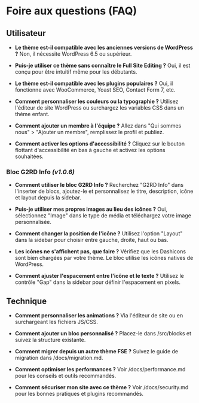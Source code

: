 # Foire aux questions (FAQ)

## Utilisateur

- **Le thème est-il compatible avec les anciennes versions de WordPress ?**
  Non, il nécessite WordPress 6.5 ou supérieur.

- **Puis-je utiliser ce thème sans connaître le Full Site Editing ?**
  Oui, il est conçu pour être intuitif même pour les débutants.

- **Le thème est-il compatible avec les plugins populaires ?**
  Oui, il fonctionne avec WooCommerce, Yoast SEO, Contact Form 7, etc.

- **Comment personnaliser les couleurs ou la typographie ?**
  Utilisez l'éditeur de site WordPress ou surchargez les variables CSS dans un thème enfant.

- **Comment ajouter un membre à l'équipe ?**
  Allez dans "Qui sommes nous" > "Ajouter un membre", remplissez le profil et publiez.

- **Comment activer les options d'accessibilité ?**
  Cliquez sur le bouton flottant d'accessibilité en bas à gauche et activez les options souhaitées.

### Bloc G2RD Info _(v1.0.6)_

- **Comment utiliser le bloc G2RD Info ?**
  Recherchez "G2RD Info" dans l'inserter de blocs, ajoutez-le et personnalisez le titre, description, icône et layout depuis la sidebar.

- **Puis-je utiliser mes propres images au lieu des icônes ?**
  Oui, sélectionnez "Image" dans le type de média et téléchargez votre image personnalisée.

- **Comment changer la position de l'icône ?**
  Utilisez l'option "Layout" dans la sidebar pour choisir entre gauche, droite, haut ou bas.

- **Les icônes ne s'affichent pas, que faire ?**
  Vérifiez que les Dashicons sont bien chargées par votre thème. Le bloc utilise les icônes natives de WordPress.

- **Comment ajuster l'espacement entre l'icône et le texte ?**
  Utilisez le contrôle "Gap" dans la sidebar pour définir l'espacement en pixels.

## Technique

- **Comment personnaliser les animations ?**
  Via l'éditeur de site ou en surchargeant les fichiers JS/CSS.

- **Comment ajouter un bloc personnalisé ?**
  Placez-le dans /src/blocks et suivez la structure existante.

- **Comment migrer depuis un autre thème FSE ?**
  Suivez le guide de migration dans /docs/migration.md.

- **Comment optimiser les performances ?**
  Voir /docs/performance.md pour les conseils et outils recommandés.

- **Comment sécuriser mon site avec ce thème ?**
  Voir /docs/security.md pour les bonnes pratiques et plugins recommandés.
